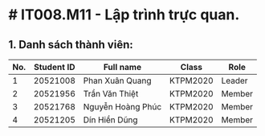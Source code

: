 # # IT008.M11 - Lập trình trực quan.
## 1. Danh sách thành viên:
| No. | Student ID | Full name | Class | Role |
| --- | --- | --- | --- | --- |
| 1 | 20521008 | Phan Xuân Quang | KTPM2020 | Leader |
| 2 | 20521956 | Trần Văn Thiệt | KTPM2020 | Member |
| 3 | 20521768 | Nguyễn Hoàng Phúc | KTPM2020 | Member |
| 4 | 20521205 | Dín Hiền Dũng | KTPM2020 | Member |

